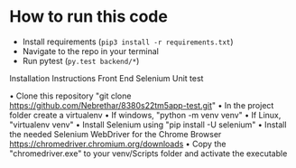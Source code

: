 # How to run this code
 - Install requirements (`pip3 install -r requirements.txt`)
 - Navigate to the repo in your terminal
 - Run pytest (`py.test backend/*`)





Installation Instructions Front End Selenium Unit test

•	Clone this repository "git clone https://github.com/Nebrethar/8380s22tm5app-test.git"
•	In the project folder create a virtualenv
•	If windows, "python -m venv venv"
•	If Linux, "virtualenv venv"
•	Install Selenium using "pip install -U selenium"
•	Install the needed Selenium WebDriver for the Chrome Browser https://chromedriver.chromium.org/downloads
•	Copy the "chromedriver.exe" to your venv/Scripts folder and activate the executable


